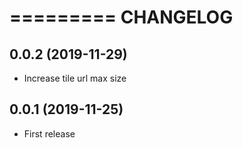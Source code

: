 =========
CHANGELOG
=========

0.0.2         (2019-11-29)
--------------------------

* Increase tile url max size


0.0.1         (2019-11-25)
--------------------------

* First release
